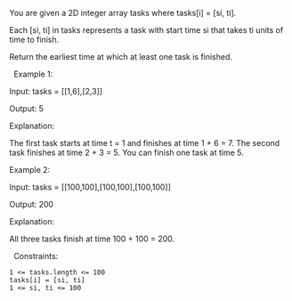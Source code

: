 You are given a 2D integer array tasks where tasks[i] = [si, ti].

Each [si, ti] in tasks represents a task with start time si that takes ti units of time to finish.

Return the earliest time at which at least one task is finished.

 
Example 1:


Input: tasks = [[1,6],[2,3]]

Output: 5

Explanation:

The first task starts at time t = 1 and finishes at time 1 + 6 = 7. The second task finishes at time 2 + 3 = 5. You can finish one task at time 5.


Example 2:


Input: tasks = [[100,100],[100,100],[100,100]]

Output: 200

Explanation:

All three tasks finish at time 100 + 100 = 200.


 
Constraints:


	1 <= tasks.length <= 100
	tasks[i] = [si, ti]
	1 <= si, ti <= 100

